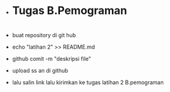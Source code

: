 + <h1>Tugas B.Pemograman<h1>
+ <p>buat repository di git hub<p>
+ <p>echo "latihan 2" >> README.md<p>
+ <p>github comit -m "deskripsi file"<p>
+ <p> upload ss an di github <p>
+ <p>lalu salin link lalu kirimkan ke tugas latihan 2 B.pemograman<p>
